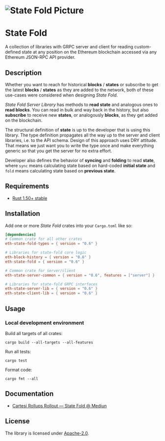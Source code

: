 # ![State Fold Picture](https://cartesi.notion.site/image/https%3A%2F%2Fs3-us-west-2.amazonaws.com%2Fsecure.notion-static.com%2F0fd9b7e1-93a3-4c99-8680-eb28cbc6aa3e%2F2023_LinkedIn_Header_-_Core_Contributors_(1).png?table=block&id=9eea3776-7397-4739-81ad-c96172f72c1e&spaceId=62ffa304-a896-4e7e-823d-af99eb3cccf3&width=2000&userId=&cache=v2 "State Fold")

# State Fold

A collection of libraries with GRPC server and client for reading custom-defined state at any position on the Ethereum blockchain accessed via any Ethereum JSON-RPC API provider.

## Description

Whether you want to reach for historical **blocks** / **states** or subscribe to get the latest **blocks** / **states** as they are added to the network, both of these use-cases were considered when designing *State Fold*.

*State Fold Server Library* has methods to **read state** and analogous ones to **read blocks**. You can read in bulk and way back in the history, but also **subscribe** to receive new **states**, or analogously **blocks**, as they get added on the blockchain.

The structural definition of **state** is up to the developer that is using this library. The type definition propagates all the way up to the server and client libraries, i.e. to the API schema. Design of this approach uses DRY attitude. That means we just want you to write the type once and make everything generic so that you get the server for no extra effort.

Developer also defines the behavior of **syncing** and **folding** to read **state**, where `sync` means calculating state based on hard-coded **initial state** and `fold` means calculating state based on **previous state**.

## Requirements

* [Rust 1.50+ stable](https://rustup.rs/)

## Installation

Add one or more *State Fold* crates into your `Cargo.toml` like so:

```toml
[dependencies]
# Common crate for all other crates
eth-state-fold-types = { version = "0.6" }

# Libraries for state-fold core logic
eth-block-history = { version = "0.6" }
eth-state-fold = { version = "0.6" }

# Common crate for server/client
eth-state-server-common = { version = "0.6", features = ["server"] }

# Libraries for state-fold GRPC interfaces
eth-state-server-lib = { version = "0.6" }
eth-state-client-lib = { version = "0.6" }
```

## Usage

### Local development environment

Build all targets of all crates:

```
cargo build --all-targets --all-features
```

Run all tests:

```
cargo test
```

Format code:

```
cargo fmt --all
```

## Documentation

* [Cartesi Rollups Rollout — State Fold @ Mediun](https://medium.com/cartesi/state-fold-cfe5f4d79639)

## License

The library is licensed under [Apache-2.0](LICENSE).
